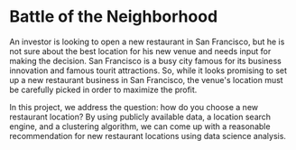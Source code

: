 # Battle of the Neighborhood 

An investor is looking to open a new restaurant in San Francisco, but he 
is not sure about the best location for his new venue and needs input for
 making the decision. San Francisco is a busy city famous for its business 
innovation and famous tourit attractions. So, while it looks promising to 
set up a new restaurant business in San Francisco, the venue's location 
must be carefully picked in order to maximize the profit. 

In this project, we address the question: how do you choose a new restaurant 
location? By using publicly available data, a location search engine, and a 
clustering algorithm, we can come up with a reasonable recommendation for new
restaurant locations using data science analysis.

